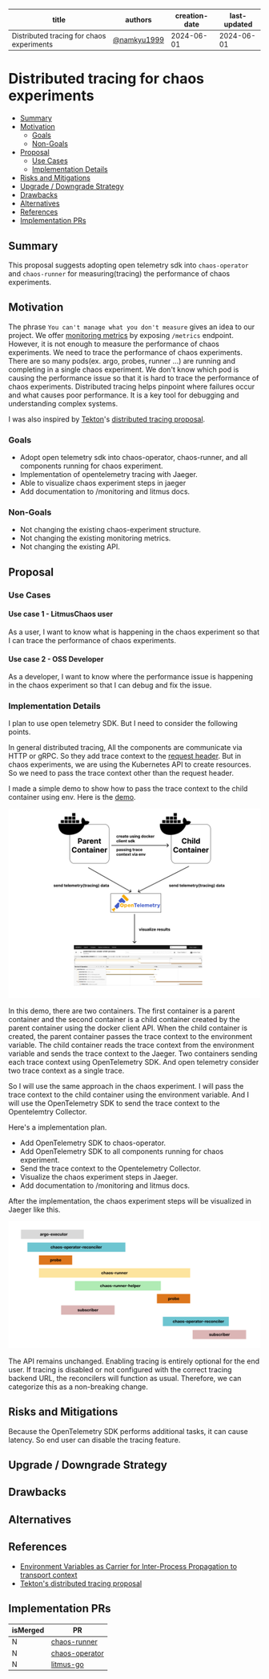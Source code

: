 | title                                     | authors                                      | creation-date | last-updated |
|-------------------------------------------|----------------------------------------------|---------------|--------------|
| Distributed tracing for chaos experiments | [@namkyu1999](https://github.com/namkyu1999) | 2024-06-01    | 2024-06-01   |

# Distributed tracing for chaos experiments

- [Summary](#summary)
- [Motivation](#motivation)
    - [Goals](#goals)
    - [Non-Goals](#non-goals)
- [Proposal](#proposal)
    - [Use Cases](#use-cases)
    - [Implementation Details](#implementation-details)
- [Risks and Mitigations](#risks-and-mitigations)
- [Upgrade / Downgrade Strategy](#upgrade--downgrade-strategy)
- [Drawbacks](#drawbacks)
- [Alternatives](#alternatives)
- [References](#references)
- [Implementation PRs](#implementation-prs)

## Summary

This proposal suggests adopting open telemetry sdk into `chaos-operator` and `chaos-runner` for measuring(tracing) the performance of chaos experiments.

## Motivation

The phrase `You can't manage what you don't measure` gives an idea to our project. We offer [monitoring metrics](https://github.com/litmuschaos/litmus/tree/master/monitoring) by exposing `/metrics` endpoint. However, it is not enough to measure the performance of chaos experiments. We need to trace the performance of chaos experiments. There are so many pods(ex. argo, probes, runner ...) are running and completing in a single chaos experiment. We don't know which pod is causing the performance issue so that it is hard to trace the performance of chaos experiments. Distributed tracing helps pinpoint where failures occur and what causes poor performance. It is a key tool for debugging and understanding complex systems.

I was also inspired by [Tekton](https://tekton.dev/)'s [distributed tracing proposal](https://github.com/tektoncd/community/blob/main/teps/0124-distributed-tracing-for-tasks-and-pipelines.md).

### Goals

- Adopt open telemetry sdk into chaos-operator, chaos-runner, and all components running for chaos experiment.
- Implementation of opentelemetry tracing with Jaeger.
- Able to visualize chaos experiment steps in jaeger
- Add documentation to /monitoring and litmus docs.

### Non-Goals

- Not changing the existing chaos-experiment structure.
- Not changing the existing monitoring metrics.
- Not changing the existing API.

## Proposal

### Use Cases

#### Use case 1 - LitmusChaos user

As a user, I want to know what is happening in the chaos experiment so that I can trace the performance of chaos experiments.

#### Use case 2 - OSS Developer

As a developer, I want to know where the performance issue is happening in the chaos experiment so that I can debug and fix the issue.

### Implementation Details

I plan to use open telemetry SDK. But I need to consider the following points.

In general distributed tracing, All the components are communicate via HTTP or gRPC. So they add trace context to the [request header](https://opentelemetry.io/docs/concepts/context-propagation/). But in chaos experiments, we are using the Kubernetes API to create resources. So we need to pass the trace context other than the request header.

I made a simple demo to show how to pass the trace context to the child container using env. Here is the [demo](https://github.com/namkyu1999/async-trace). 

![demo-arch](./images/distributed-tracing-demo-arch.png)

In this demo, there are two containers. The first container is a parent container and the second container is a child container created by the parent container using the docker client API. When the child container is created, the parent container passes the trace context to the environment variable. The child container reads the trace context from the environment variable and sends the trace context to the Jaeger. Two containers sending each trace context using OpenTelemetry SDK. And open telemetry consider two trace context as a single trace.

So I will use the same approach in the chaos experiment. I will pass the trace context to the child container using the environment variable. And I will use the OpenTelemetry SDK to send the trace context to the Opentelemtry Collector.

Here's a implementation plan.
- Add OpenTelemetry SDK to chaos-operator.
- Add OpenTelemetry SDK to all components running for chaos experiment.
- Send the trace context to the Opentelemetry Collector.
- Visualize the chaos experiment steps in Jaeger.
- Add documentation to /monitoring and litmus docs.

After the implementation, the chaos experiment steps will be visualized in Jaeger like this.

![result-example](./images/distributed-tracing-example.png)

The API remains unchanged. Enabling tracing is entirely optional for the end user. If tracing is disabled or not configured with the correct tracing backend URL, the reconcilers will function as usual. Therefore, we can categorize this as a non-breaking change.

## Risks and Mitigations

Because the OpenTelemetry SDK performs additional tasks, it can cause latency. So end user can disable the tracing feature.

## Upgrade / Downgrade Strategy

## Drawbacks

## Alternatives

## References
- [Environment Variables as Carrier for Inter-Process Propagation to transport context](https://github.com/open-telemetry/opentelemetry-specification/issues/740)
- [Tekton's distributed tracing proposal](https://github.com/tektoncd/community/blob/main/teps/0124-distributed-tracing-for-tasks-and-pipelines.md)

## Implementation PRs

| isMerged | PR                                                                       |
|----------|--------------------------------------------------------------------------|
| N        | [chaos-runner](https://github.com/litmuschaos/chaos-runner/pull/221)     |
| N        | [chaos-operator](https://github.com/litmuschaos/chaos-operator/pull/498) |
| N        | [litmus-go](https://github.com/litmuschaos/litmus-go/pull/706)           |
